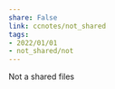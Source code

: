 ```yaml
---
share: False
link: ccnotes/not_shared
tags: 
- 2022/01/01
- not_shared/not
---
```

Not a shared files